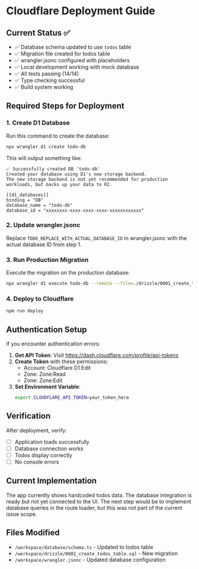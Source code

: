 # Cloudflare Deployment Guide

## Current Status ✅
- ✅ Database schema updated to use `todos` table
- ✅ Migration file created for todos table
- ✅ wrangler.jsonc configured with placeholders
- ✅ Local development working with mock database
- ✅ All tests passing (14/14)
- ✅ Type checking successful
- ✅ Build system working

## Required Steps for Deployment

### 1. Create D1 Database
Run this command to create the database:
```bash
npx wrangler d1 create todo-db
```

This will output something like:
```
✅ Successfully created DB 'todo-db'
Created your database using D1's new storage backend.
The new storage backend is not yet recommended for production workloads, but backs up your data to R2.

[[d1_databases]]
binding = "DB"
database_name = "todo-db"
database_id = "xxxxxxxx-xxxx-xxxx-xxxx-xxxxxxxxxxxx"
```

### 2. Update wrangler.jsonc
Replace `TODO_REPLACE_WITH_ACTUAL_DATABASE_ID` in wrangler.jsonc with the actual database ID from step 1.

### 3. Run Production Migration
Execute the migration on the production database:
```bash
npx wrangler d1 execute todo-db --remote --file=./drizzle/0001_create_todos_table.sql
```

### 4. Deploy to Cloudflare
```bash
npm run deploy
```

## Authentication Setup

If you encounter authentication errors:

1. **Get API Token**: Visit https://dash.cloudflare.com/profile/api-tokens
2. **Create Token** with these permissions:
   - Account: Cloudflare D1:Edit
   - Zone: Zone:Read
   - Zone: Zone:Edit
3. **Set Environment Variable**:
   ```bash
   export CLOUDFLARE_API_TOKEN=your_token_here
   ```

## Verification

After deployment, verify:
- [ ] Application loads successfully
- [ ] Database connection works
- [ ] Todos display correctly
- [ ] No console errors

## Current Implementation

The app currently shows hardcoded todos data. The database integration is ready but not yet connected to the UI. The next step would be to implement database queries in the route loader, but this was not part of the current issue scope.

## Files Modified

- `/workspace/database/schema.ts` - Updated to todos table
- `/workspace/drizzle/0001_create_todos_table.sql` - New migration
- `/workspace/wrangler.jsonc` - Updated database configuration